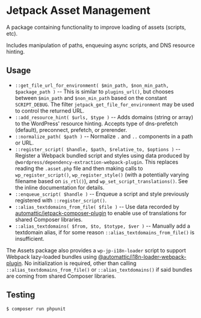 # Jetpack Asset Management

A package containing functionality to improve loading of assets (scripts, etc).

Includes manipulation of paths, enqueuing async scripts, and DNS resource hinting.

## Usage

* `::get_file_url_for_environment( $min_path, $non_min_path, $package_path )` -- This is similar to `plugins_url()`, but chooses between `$min_path` and `$non_min_path` based on the constant `SCRIPT_DEBUG`.
  The filter `jetpack_get_file_for_environment` may be used to control the returned URL.
* `::add_resource_hint( $urls, $type )` -- Adds domains (string or array) to the WordPress' resource hinting. Accepts type of dns-prefetch (default), preconnect, prefetch, or prerender.
* `::normalize_path( $path )` -- Normalize `.` and `..` components in a path or URL.
* `::register_script( $handle, $path, $relative_to, $options )` -- Register a Webpack bundled script and styles using data produced by `@wordpress/dependency-extraction-webpack-plugin`.
  This replaces reading the `.asset.php` file and then making calls to `wp_register_script()`, `wp_register_style()` (with a potentially varying filename based on `is_rtl()`), and `wp_set_script_translations()`. See the inline documentation for details.
* `::enqueue_script( $handle )` -- Enqueue a script and style previously registered with `::register_script()`.
* `::alias_textdomains_from_file( $file )` -- Use data recorded by [automattic/jetpack-composer-plugin](https://packagist.org/packages/automattic/jetpack-composer-plugin) to enable use of translations for shared Composer libraries.
* `::alias_textdomains( $from, $to, $totype, $ver )` -- Manually add a textdomain alias, if for some reason `::alias_textdomains_from_file()` is insufficient.

The Assets package also provides a `wp-jp-i18n-loader` script to support Webpack lazy-loaded bundles using [@automattic/i18n-loader-webpack-plugin](https://www.npmjs.com/package/@automattic/i18n-loader-webpack-plugin). No initialization is required, other than calling `::alias_textdomains_from_file()` or `::alias_textdomains()` if said bundles are coming from shared Composer libraries.

## Testing

```bash
$ composer run phpunit
```
